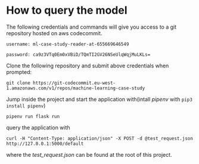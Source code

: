 # How to query the model 

The following credentials and commands will give you access to a git repository hosted on aws codecommit.

`username: ml-case-study-reader-at-655669646549`

`password: ca9z3VTq0Em0xVBiD/TQmTI2GV26NSeUlqWqjMuLKLs=`

Clone the following repository and submit above credentials when prompted:

`git clone https://git-codecommit.eu-west-1.amazonaws.com/v1/repos/machine-learning-case-study`

Jump inside the project and start the application with(intall *pipenv* with `pip3 install pipenv`)

`pipenv run flask run`

query the application with

`curl -H "Content-Type: application/json" -X POST -d @test_request.json http://127.0.0.1:5000/default`

where the *test_request.json* can be found at the root of this project.
